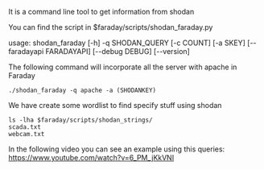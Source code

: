 It is a command line tool to get information from shodan

You can find the script in $faraday/scripts/shodan_faraday.py

usage: shodan_faraday [-h] -q SHODAN_QUERY [-c COUNT] [-a SKEY]
                      [--faradayapi FARADAYAPI] [--debug DEBUG] [--version]

The following command will incorporate all the server with apache in Faraday

```
./shodan_faraday -q apache -a (SHODANKEY)
```

We have create some wordlist to find specify stuff using shodan
```
ls -lha $faraday/scripts/shodan_strings/
scada.txt
webcam.txt 
```
In the following video you can see an example using this queries:
https://www.youtube.com/watch?v=6_PM_jKkVNI